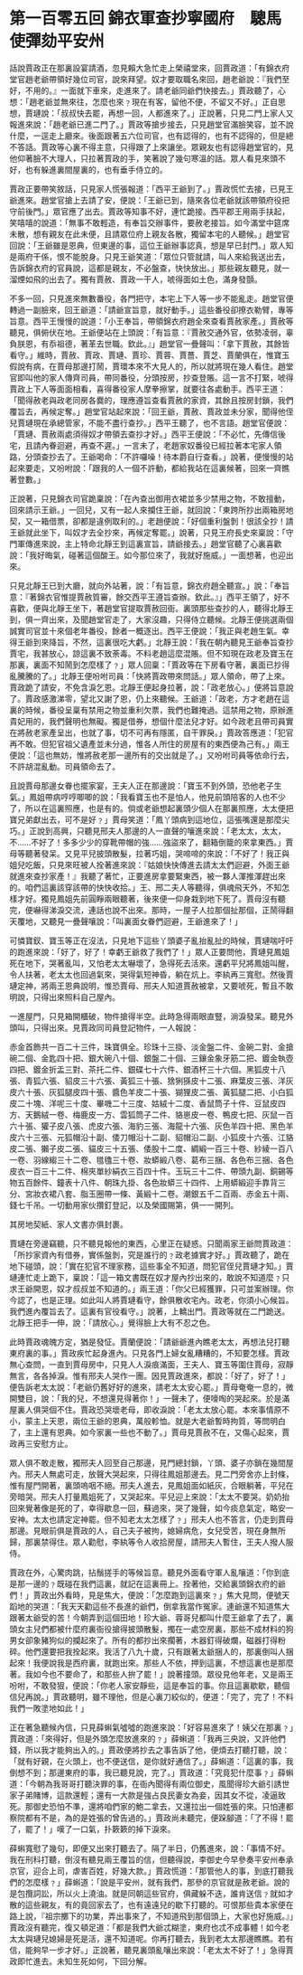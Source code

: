 # 第一百零五回 錦衣軍查抄寧國府　驄馬使彈劾平安州

話說賈政正在那裏設宴請酒，忽見賴大急忙走上榮禧堂來，回賈政道：「有錦衣府堂官趙老爺帶領好幾位司官，說來拜望。奴才要取職名來回，趙老爺說：『我們至好，不用的。』一面就下車來，走進來了。請老爺同爺們快接去。」賈政聽了，心想：「趙老爺並無來往，怎麼也來﹖現在有客，留他不便，不留又不好。」正自思想，賈璉說：「叔叔快去罷，再想一回，人都進來了。」正說著，只見二門上家人又報進來說：「趙老爺已進二門了。」賈政等搶步接去，只見趙堂官滿臉笑容，並不說什麼，一逕走上廳來。後面跟著五六位司官，也有認得的，也有不認得的，但是總不答話。賈政等心裏不得主意，只得跟了上來讓坐。眾親友也有認得趙堂官的，見他仰著臉不大理人，只拉著賈政的手，笑著說了幾句寒溫的話。眾人看見來頭不好，也有躲進裏間屋裏的，也有垂手侍立的。

賈政正要帶笑敘話，只見家人慌張報道：「西平王爺到了。」賈政慌忙去接，已見王爺進來。趙堂官搶上去請了安，便說：「王爺已到，隨來各位老爺就該帶領府役把守前後門。」眾官應了出去。賈政等知事不好，連忙跪接。西平郡王用兩手扶起，笑嘻嘻的說道：「無事不敢輕造，有奉旨交辦事件，要赦老接旨。如今滿堂中筵席未散，想有親友在此未便，且請眾位府上親友各散，獨留本宅的人聽候。」趙堂官回說：「王爺雖是恩典，但東邊的事，這位王爺辦事認真，想是早已封門。」眾人知是兩府干係，恨不能脫身。只見王爺笑道：「眾位只管就請，叫人來給我送出去，告訴錦衣府的官員說，這都是親友，不必盤查，快快放出。」那些親友聽見，就一溜煙如飛的出去了。獨有賈赦、賈政一干人，唬得面如土色，滿身發顫。

不多一回，只見進來無數番役，各門把守，本宅上下人等一步不能亂走。趙堂官便轉過一副臉來，回王爺道：「請爺宣旨意，就好動手。」這些番役卻撩衣勒臂，專等旨意。西平王慢慢的說道：「小王奉旨，帶領錦衣府趙全來查看賈赦家產。」賈赦等聽見，俱俯伏在地。王爺便站在上頭說：「有旨意：『賈赦交通外官，依勢凌弱，辜負朕恩，有忝祖德，著革去世職。欽此。』」趙堂官一疊聲叫：「拿下賈赦，其餘皆看守。」維時，賈赦、賈政、賈璉、賈珍、賈蓉、賈薔、賈芝、賈蘭俱在，惟寶玉假說有病，在賈母那邊打鬧，賈環本來不大見人的，所以就將現在幾人看住。趙堂官即叫他的家人傳齊司員，帶同番役，分頭按房，抄查登賬。這一言不打緊，唬得賈政上下人等面面相看，喜得番役家人摩拳擦掌，就要往各處動手。西平王道：「聞得赦老與政老同房各爨的，理應遵旨查看賈赦的家資，其餘且按房封鎖，我們覆旨去，再候定奪。」趙堂官站起來說：「回王爺，賈赦、賈政並未分家，聞得他侄兒賈璉現在承總管家，不能不盡行查抄。」西平王聽了，也不言語。趙堂官便說：「賈璉、賈赦兩處須得奴才帶領去查抄才好。」西平王便說：「不必忙，先傳信後宅，且請內眷迴避，再查不遲。」一言未了，老趙家奴番役已經拉著本宅家人領路，分頭查抄去了。王爺喝命：「不許囉噪！待本爵自行查看。」說著，便慢慢的站起來要走，又吩咐說：「跟我的人一個不許動，都給我站在這裏候著，回來一齊瞧著登數。」

正說著，只見錦衣司官跪稟說：「在內查出御用衣裙並多少禁用之物，不敢擅動，回來請示王爺。」一回兒，又有一起人來攔住王爺，就回說：「東跨所抄出兩箱房地契，又一箱借票，卻都是違例取利的。」老趙便說：「好個重利盤剝！很該全抄！請王爺就此坐下，叫奴才去全抄來，再候定奪罷。」說著，只見王府長史來稟說：「守門軍傳進來說，主上特命北靜王到這裏宣旨，請爺接去。」趙堂官聽了心裏喜歡說：「我好晦氣，碰著這個酸王。如今那位來了，我就好施威。」一面想著，也迎出來。

只見北靜王已到大廳，就向外站著，說：「有旨意，錦衣府趙全聽宣。」說：「奉旨意：『著錦衣官惟提賈赦質審，餘交西平王遵旨查辦。欽此。』」西平王領了，好不喜歡，便與北靜王坐下，著趙堂官提取賈赦回衙。裏頭那些查抄的人，聽得北靜王到，俱一齊出來，及聞趙堂官走了，大家沒趣，只得侍立聽候。北靜王便挑選兩個誠實司官並十來個老年番役，餘者一概逐出。西平王便說：「我正與老趙生氣。幸得王爺到來降旨，不然，這裏很吃大虧。」北靜王說：「我在朝內聽見王爺奉旨查抄賈宅，我甚放心，諒這裏不致荼毒。不料老趙這麼混賬。但不知現在政老及寶玉在那裏，裏面不知鬧到怎麼樣了﹖」眾人回稟：「賈政等在下房看守著，裏面已抄得亂騰騰的了。」北靜王便吩咐司員：「快將賈政帶來問話。」眾人領命，帶了上來。賈政跪了請安，不免含淚乞恩。北靜王便起身拉著，說：「政老放心。」便將旨意說了。賈政感激涕零，望北又謝了恩，仍上來聽候。王爺道：「政老，方才老趙在這裏的時候，番役呈稟有禁用之物並重利欠票，我們也難掩過。這禁用之物，原辦進貴妃用的，我們聲明也無礙。獨是借券，想個什麼法兒才好。如今政老且帶司員實在將赦老家產呈出，也就了事，切不可再有隱匿，自干罪戾。」賈政答應道：「犯官再不敢。但犯官祖父遺產並未分過，惟各人所住的房屋有的東西便為己有。」兩王便說：「這也無妨，惟將赦老那一邊所有的交出就是了。」又吩咐司員等依命行去，不許胡混亂動。司員領命去了。

且說賈母那邊女眷也擺家宴，王夫人正在那邊說：「寶玉不到外頭，恐他老子生氣。」鳳姐帶病哼哼唧唧的說：「我看寶玉也不是怕人，他見前頭陪客的人也不少了，所以在這裏照應，也是有的。倘或老爺想起裏頭少個人在那裏照應，太太便把寶兄弟獻出去，可不是好﹖」賈母笑道：「鳳丫頭病到這地位，這張嘴還是那麼尖巧。」正說到高興，只聽見邢夫人那邊的人一直聲的嚷進來說：「老太太，太太，不……不好了！多多少少的穿靴帶帽的強……強盜來了，翻箱倒籠的來拿東西。」賈母等聽著發呆。又見平兒披頭散髮，拉著巧姐，哭啼啼的來說：「不好了！我正與姐兒吃飯，只見來旺被人拴著進來說：『姑娘快快傳進去請太太們迴避，外面王爺就進來查抄家產！』我聽了著忙，正要進房拿要緊東西，被一夥人渾推渾趕出來的。咱們這裏該穿該帶的快快收拾。」王、邢二夫人等聽得，俱魂飛天外，不知怎樣才好。獨見鳳姐先前圓睜兩眼聽著，後來便一仰身栽到地下死了。賈母沒有聽完，便嚇得涕淚交流，連話也說不出來。那時，一屋子人拉那個扯那個，正鬧得翻天覆地，又聽見一疊聲嚷說：「叫裏面女眷們迴避，王爺進來了！」

可憐寶釵、寶玉等正在沒法，只見地下這些丫頭婆子亂抬亂扯的時候，賈璉喘吁吁的跑進來說：「好了，好了！幸虧王爺救了我們了！」眾人正要問他，賈璉見鳳姐死在地下，哭著亂叫，又怕老太太嚇壞了，急得死去活來。還虧平兒將鳳姐叫醒，令人扶著，老太太也回過氣來，哭得氣短神昏，躺在炕上。李紈再三寬慰。然後賈璉定神，將兩王恩典說明，惟恐賈母、邢夫人知道賈赦被拿，又要唬死，暫且不敢明說，只得出來照料自己屋內。

一進屋門，只見箱開櫃破，物件搶得半空。此時急得兩眼直豎，淌淚發呆。聽見外頭叫，只得出來。見賈政同司員登記物件，一人報說：

赤金首飾共一百二十三件，珠寶俱全。珍珠十三掛、淡金盤二件、金碗二對、金搶碗二個、金匙四十把、銀大碗八十個、銀盤二十個、三鑲金象牙筋二把、鍍金執壺四把、鍍金折盂三對、茶托二件、銀碟七十六件、銀酒杯三十六個。黑狐皮十八張、青狐六張、貂皮三十六張、黃狐三十張、猞猁猻皮十二張、麻葉皮三張、洋灰皮六十張、灰狐腿皮四十張、醬色羊皮二十張、猢狸皮二張、黃狐腿二把、小白狐皮二十塊、洋呢三十度、畢嘰二十三度、姑絨十二度、香鼠筒子十件、豆鼠皮四方、天鵝絨一卷、梅鹿皮一方、雲狐筒子二件、貉崽皮一卷、鴨皮七把、灰鼠一百六十張、獾子皮八張、虎皮六張、海豹三張、海龍十六張、灰色羊四十把、黑色羊皮六十三張、元狐帽沿十副、倭刀帽沿十二副、貂帽沿二副、小狐皮十六張、江貉皮二張、獺子皮二張、貓皮三十五張、倭股十二度、綢緞一百三十卷、紗綾一百八一卷、羽線縐三十二卷、氆氌三十卷、妝蟒緞八卷、葛布三捆、各色布三捆、各色皮衣一百三十二件、棉夾單紗絹衣三百四十件。玉玩三十二件、帶頭九副、銅錫等物五百餘件、鐘表十八件、朝珠九掛、各色妝蟒三十四件、上用蟒緞迎手靠背三分、宮妝衣裙八套、脂玉圈帶一條、黃緞十二卷。潮銀五千二百兩、赤金五十兩、錢七千吊。一切動用家伙攢釘登記，以及榮國賜第，俱一一開列。

其房地契紙、家人文書亦俱封裹。

賈璉在旁邊竊聽，只不聽見報他的東西，心里正在疑惑。只聞兩家王爺問賈政道：「所抄家資內有借券，實係盤剝，究是誰行的﹖政老據實才好。」賈政聽了，跪在地下碰頭，說：「實在犯官不理家務，這些事全不知道，問犯官侄兒賈璉才知。」賈璉連忙走上跪下，稟說：「這一箱文書既在奴才屋內抄出來的，敢說不知道麼﹖只求王爺開恩，奴才叔叔並不知道的。」兩王道：「你父已經獲罪，只可並案辦理。你今認了，也是正理。如此叫人將賈璉看守，餘俱散收宅內。政老，你須小心候旨。我們進內覆旨去了。這裏有官役看守。」說著，上轎出門。賈政等就在二門跪送。北靜王把手一伸，說：「請放心。」覺得臉上大有不忍之色。

此時賈政魂魄方定，猶是發怔。賈蘭便說：「請爺爺進內瞧老太太，再想法兒打聽東府裏的事。」賈政疾忙起身進內。只見各門上婦女亂糟糟的，不知要怎樣。賈政無心查問，一直到賈母房中，只見人人淚痕滿面，王夫人、寶玉等圍住賈母，寂靜無言，各各掉淚。惟有邢夫人哭作一團。因見賈政進來，都說：「好了，好了！」便告訴老太太說：「老爺仍舊好好的進來，請老太太安心罷。」賈母奄奄一息的，微開雙目，說：「我的兒，不想還見得著你！」一聲未了，便嚎啕的哭起來。於是滿屋裏人俱哭個不住。賈政恐哭壞老母，即收淚說：「老太太放心罷。本來事情原不小，蒙主上天恩，兩位王爺的恩典，萬般軫恤。就是大老爺暫時拘質，等問明白了，主上還有恩典。如今家裏一些也不動了。」賈母見賈赦不在，又傷心起來，賈政再三安慰方止。

眾人俱不敢走散，獨邢夫人回至自己那邊，見門總封鎖，丫頭、婆子亦鎖在幾間屋內。邢夫人無處可走，放聲大哭起來，只得往鳳姐那邊去。見二門旁舍亦上封條，惟有屋門開著，裏頭嗚咽不絕。邢夫人進去，見鳳姐面如紙灰，合眼躺著，平兒在旁暗哭。邢夫人打量鳳姐死了，又哭起來。平兒迎上來說：「太太不要哭。奶奶抬回來覺著像是死的了，幸得歇息一回，蘇過來，哭了幾聲，如今痰息氣定，略安一安神。太太也請定定神罷。但不知老太太怎樣了﹖」邢夫人也不答言，仍走到賈母那邊。見眼前俱是賈政的人，自己夫子被拘，媳婦病危，女兒受苦，現在身無所歸，那裏禁得住。眾人勸慰，李紈等令人收拾房屋，請邢夫人暫住，王夫人撥人服侍。

賈政在外，心驚肉跳，拈鬚搓手的等候旨意。聽見外面看守軍人亂嚷道：「你到底是那一邊的﹖既碰在我們這裏，就記在這裏冊上。拴著他，交給裏頭錦衣府的爺們！」賈政出外看時，見是焦大，便說：「怎麼跑到這裏來﹖」焦大見問，便號天蹈地的哭道：「我天天勸這些不長進的爺們，倒拿我當作冤家。連爺還不知道焦大跟著太爺受的苦！今朝弄到這個田地！珍大爺、蓉哥兒都叫什麼王爺拿了去了，裏頭女主兒們都被什麼府裏衙役搶得披頭散髮，擉在一處空房裏，那些不成材料的狗男女卻象豬狗似的攔起來了。所有的都抄出來擱著，木器釘得破爛，磁器打得粉碎。他們還要把我拴起來。我活了八九十歲，只有跟著太爺捆人的，那裏倒叫人捆起來！我便說我是西府裏，就跑出來。那些人不依，押到這裏，不想這裏也是那麼著。我如今也不要命了，和那些人拚了罷！」說著撞頭。眾役見他年老，又是兩王吩咐，不敢發狠，便說：「你老人家安靜些，這是奉旨的事。你且這裏歇歇，聽個信兒再說。」賈政聽明，雖不理他，但是心裏刀絞似的，便道：「完了，完了！不料我們一敗塗地如此！」

正在著急聽候內信，只見薛蝌氣噓噓的跑進來說：「好容易進來了！姨父在那裏﹖」賈政道：「來得好，但是外頭怎麼放進來的﹖」薛蝌道：「我再三央說，又許他們錢，所以我才能夠出入的。」賈政便將抄去之事告訴了他，便煩去打聽打聽，說：「就有好親，在火頭上，也不便送信，是你就好通信了。」薛蝌道：「這裏的事，我倒想不到；那邊東府的事，我已聽見說，完了。」賈政道：「究竟犯什麼事﹖」薛蝌道：「今朝為我哥哥打聽決罪的事，在衙內聞得有兩位御史，風聞得珍大爺引誘世家子弟賭博，這款還輕；還有一大款是強占良民妻女為妾，因其女不從，凌逼致死。那御史恐怕不準，還將咱們家的鮑二拿去，又還拉出一個姓張的來。只怕連都察院都有不是，為的是姓張的曾告過的。」賈政尚未聽完，便跺腳道：「了不得！罷了，罷了！」嘆了一口氣，扑簌簌的掉下淚來。

薛蝌寬慰了幾句，即便又出來打聽去了。隔了半日，仍舊進來，說：「事情不好。我在刑科打聽，倒沒有聽見兩王覆旨的信，但聽得說，李御史今早參奏平安州奉承京官，迎合上司，虐害百姓，好幾大款。」賈政慌道：「那管他人的事，到底打聽我們的怎麼樣﹖」薛蝌道：「說是平安州，就有我們，那參的京官就是赦老爺。說的是包攬詞訟，所以火上澆油。就是同朝這些官府，俱藏躲不迭，誰肯送信﹖就如才散的這些親友，有的竟回家去了，也有遠遠兒的歇下打聽的。可恨那些貴本家便在路上說，『祖宗擲下的功業，弄出事來了，不知道飛到那個頭上，大家也好施威。』」賈政沒有聽完，復又頓足道：「都是我們大爺忒糊塗，東府也忒不成事體！如今老太太與璉兒媳婦是死是活，還不知道呢。你再打聽去，我到老太太那邊瞧瞧。若有信，能夠早一步才好。」正說著，聽見裏頭亂嚷出來說：「老太太不好了！」急得賈政即忙進去。未知生死如何，下回分解。

